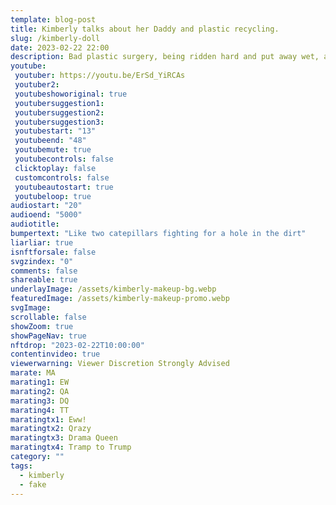```yaml
---
template: blog-post
title: Kimberly talks about her Daddy and plastic recycling.
slug: /kimberly-doll
date: 2023-02-22 22:00
description: Bad plastic surgery, being ridden hard and put away wet, and having no soul, really does a number on ya.
youtube:
 youtuber: https://youtu.be/ErSd_YiRCAs
 youtuber2: 
 youtubeshoworiginal: true
 youtubersuggestion1: 
 youtubersuggestion2: 
 youtubersuggestion3: 
 youtubestart: "13"
 youtubeend: "48"
 youtubemute: true
 youtubecontrols: false
 clicktoplay: false
 customcontrols: false
 youtubeautostart: true
 youtubeloop: true
audiostart: "20"
audioend: "5000"
audiotitle: 
bumpertext: "Like two catepillars fighting for a hole in the dirt"
liarliar: true
isnftforsale: false
svgzindex: "0"
comments: false
shareable: true
underlayImage: /assets/kimberly-makeup-bg.webp
featuredImage: /assets/kimberly-makeup-promo.webp
svgImage: 
scrollable: false
showZoom: true
showPageNav: true
nftdrop: "2023-02-22T10:00:00"
contentinvideo: true
viewerwarning: Viewer Discretion Strongly Advised
marate: MA
marating1: EW
marating2: QA
marating3: DQ
marating4: TT
maratingtx1: Eww!
maratingtx2: Qrazy
maratingtx3: Drama Queen
maratingtx4: Tramp to Trump
category: ""
tags:
  - kimberly
  - fake
---
```

<div class="contentinside" style="">
<img class="" src="/assets/kimberly-mask.webp" width="100%" style=" z-index:-1; opacity:0;
animation: kariFilter1 6s ease-in-out;
animation-delay: 4s;
animation-iteration-count:infinite;
" />


<!-- <div class="bubble bubble-bottom-left" style="position:absolute; width:; top:30%; left:20vw; display:flex; justify-content:center;backdrop-filter: blur(6px);
animation: bubbleBop 9s ease-in;
animation-delay: 6s;
animation-direction: forwards;
animation-iteration-count:1;
opacity:0;
"><span style="font-size:120%; font-weight:bold;"><span style="font-size:160%; font-weight:bold;"></span></div>


<div class="bubble bubble-bottom-right" style="position:absolute; width:50vw; top:50%; right:20vw; display:block; justify-content:center; font-size:110%;backdrop-filter: blur(6px);
animation: bubbleBop1 10s ease-in;
animation-delay:8s;
animation-direction: forwards;
animation-iteration-count:1;
opacity:0;
"><span style="font-weight:bold;"></span></div> -->


</div>

<style>

@keyframes kariFilter1{
	0% { 
		opacity:0; }

	25% {
		/* -webkit-backdrop-filter: blur(15px); 
		backdrop-filter: blur(15px);  */
		opacity:.3;
	}
	50% {
		transform:translateY(1%);
		/* -webkit-backdrop-filter: blur(6px); 
		backdrop-filter: blur(6px);  */
		opacity:.8;
	}
	75% {
		transform:translateY(-1%);
		/* -webkit-backdrop-filter: blur(12px); 
		backdrop-filter: blur(12px);  */
		opacity:.7;
	}
	100% { 
		transform:translateY(1%);
		/* -webkit-backdrop-filter: blur(8px); 
		backdrop-filter: blur(8px);  */
		opacity:.2;
	}
  }


</style>
<div class="contentbody" style="text-align:left !important; margin-top:0;">

## Kimberly launches her new makeup and makeup application lines 

Kimberly is a well-known political commentator, attorney, and television news personality who has been making headlines for years. Her career has taken her from working as a prosecutor to serving as a top Fox News anchor and contributor. However, Kimberly has also been the subject of criticism for her past relationships and some of her controversial comments.

## Kimberly's Career at Fox News

Kimberly began her career as a prosecutor in San Francisco in the late 1990s. After several years in the legal field, she began working in television news, first as a legal analyst for CNN and then as a host and correspondent for Court TV.

In 2006, Kimberly joined Fox News as a legal analyst and contributor. She quickly became a regular guest on several shows, including "The O'Reilly Factor" and "Hannity & Colmes." In 2011, she joined the cast of "The Five," a daytime talk show that covers politics and current events.

During her time at Fox News, Kimberly was known for her conservative political views and her staunch support of President Donald Trump. She frequently appeared on cable news shows and was a popular speaker at conservative events.

## Criticism of Kimberly's Past Relationships

Kimberly has been married twice and has been in several high-profile relationships throughout her career. Her first marriage was to Gavin Newsom, the former mayor of San Francisco who is now the Governor of California. The couple divorced in 2006.

In 2018, Kimberly began dating Donald Trump Jr., the son of then-President Donald Trump. The couple's relationship drew criticism from some who felt that Kimberly's association with the Trump family was inappropriate for a journalist. Kimberly left Fox News in 2018 to work for America First Policies, a pro-Trump advocacy group.

Critics have also pointed to Kimberly's past relationships as evidence of her controversial personal life. In 2004, she was accused of sexual harassment by a former assistant who claimed that Kimberly had repeatedly made inappropriate comments and shown her pictures of naked men. Kimberly denied the allegations, and the case was settled out of court.

## Controversial Comments by Kimberly

Kimberly has been criticized for several controversial comments she has made throughout her career. In 2018, she drew backlash for suggesting that immigrants are a danger to the United States. "They're not sending their best," she said during a speech at a rally. "They're sending people that have lots of problems, and they're bringing those problems with us. They're bringing drugs. They're bringing crime. They're rapists. And some, I assume, are good people."

Kimberly's comments were widely condemned as racist and xenophobic. She later defended her remarks, saying that she was referring only to criminals who cross the border illegally.

In 2020, Kimberly also made headlines for her speech at the Republican National Convention, where she delivered a fiery address that praised President Trump and criticized Democrats. Kimberly's speech was criticized by some as over-the-top and "unhinged," with many questioning her delivery and demeanor.

Kimberly has had a long and varied career in politics and television news. While she has been praised for her conservative views and legal expertise, she has also been the subject of criticism for her past relationships and controversial comments. Despite the controversy surrounding her, Kimberly remains a popular figure in conservative circles and continues to be a prominent voice in the media.





</div>